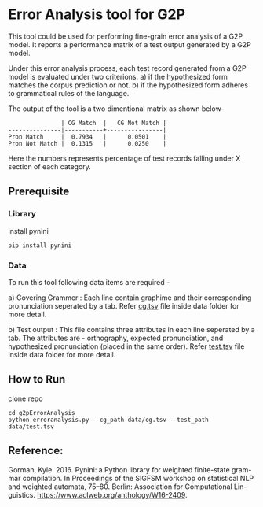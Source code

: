 # Error Analysis tool for G2P

This tool could be used for performing fine-grain error analysis of a G2P model. It reports a performance matrix of a test output generated by a G2P model. 

Under this error analysis process, each test record generated from a G2P model is evaluated under two criterions. 
a) if the hypothesized form matches the corpus prediction or not.
b) if the hypothesized form adheres to grammatical rules of the language.

The output of the tool is a two dimentional matrix as shown below-

```
               | CG Match  |   CG Not Match |
---------------|-----------+----------------|
Pron Match     |  0.7934   |      0.0501    |
Pron Not Match |  0.1315   |      0.0250    |
```

Here the numbers represents percentage of test records falling under X section of each category. 

## Prerequisite

### Library
install pynini 

```
pip install pynini
```

### Data
To run this tool following data items are required -

a) Covering Grammer : Each line contain graphime and their corresponding pronunciation seperated by a tab. Refer [cg.tsv](data/cg.tsv) file inside data folder for more detail.

b) Test output : This file contains three attributes in each line seperated by a tab. The attributes are - orthography, expected pronunciation, and hypothesized pronunciation (placed in the same order). Refer [test.tsv](data/test.tsv) file inside data folder for more detail.


## How to Run
clone repo
```
cd g2pErrorAnalysis
python erroranalysis.py --cg_path data/cg.tsv --test_path data/test.tsv
```

## Reference:
Gorman, Kyle. 2016. Pynini: a Python library for weighted finite-state gram- mar compilation. In Proceedings of the SIGFSM workshop on statistical NLP and weighted automata, 75–80. Berlin: Association for Computational Lin- guistics. https://www.aclweb.org/anthology/W16-2409.
